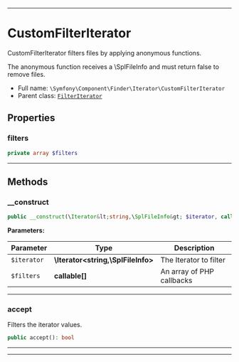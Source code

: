 ***

# CustomFilterIterator

CustomFilterIterator filters files by applying anonymous functions.

The anonymous function receives a \SplFileInfo and must return false
to remove files.

* Full name: `\Symfony\Component\Finder\Iterator\CustomFilterIterator`
* Parent class: [`FilterIterator`](../../../../FilterIterator.md)



## Properties


### filters



```php
private array $filters
```






***

## Methods


### __construct



```php
public __construct(\Iterator&lt;string,\SplFileInfo&gt; $iterator, callable[] $filters): mixed
```








**Parameters:**

| Parameter | Type | Description |
|-----------|------|-------------|
| `$iterator` | **\Iterator<string,\SplFileInfo>** | The Iterator to filter |
| `$filters` | **callable[]** | An array of PHP callbacks |




***

### accept

Filters the iterator values.

```php
public accept(): bool
```











***


***

